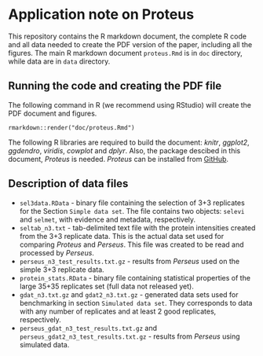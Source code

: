 # Application note on Proteus

This repository contains the R markdown document, the complete R code and all data needed to create the PDF version of the paper, including all the figures. The main R markdown document `proteus.Rmd` is in `doc` directory, while data are in `data` directory.

## Running the code and creating the PDF file

The following command in R (we recommend using RStudio) will create the PDF document and figures.

```
rmarkdown::render("doc/proteus.Rmd")
```

The following R libraries are required to build the document: *knitr*, *ggplot2*, *ggdendro*, *viridis*, *cowplot* and *dplyr*. Also, the package descibed in this document, *Proteus* is needed. *Proteus* can be installed from [GitHub](https://github.com/bartongroup/Proteus).

## Description of data files

- `sel3data.RData` - binary file containing the selection of 3+3 replicates for the Section `Simple data set`. The file contains two objects: `selevi` and `selmet`, with evidence and metadata, respectively.
- `seltab_n3.txt` - tab-delimited text file with the protein intensities created from the 3+3 replicate data. This is the actual data set used for comparing *Proteus* and *Perseus*. This file was created to be read and processed by *Perseus*.
- `perseus_n3_test_results.txt.gz` - results from *Perseus* used on the simple 3+3 replicate data.
- `protein_stats.RData` - binary file containing statistical properties of the large 35+35 replicates set (full data not released yet).
- `gdat_n3.txt.gz` and `gdat2_n3.txt.gz` - generated data sets used for benchmarking in section `Simulated data set`. They corresponds to data with any number of replicates and at least 2 good replicates, respectively.
- `perseus_gdat_n3_test_results.txt.gz` and `perseus_gdat2_n3_test_results.txt.gz` - results from *Perseus* using simulated data.
